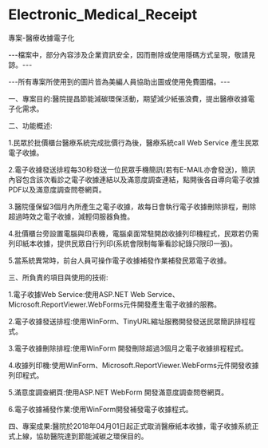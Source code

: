 # Electronic_Medical_Receipt
專案-醫療收據電子化

---檔案中，部分內容涉及企業資訊安全，因而刪除或使用隱碼方式呈現，敬請見諒。---

---所有專案所使用到的圖片皆為美編人員協助出圖或使用免費圖檔。---

一、專案目的:醫院提昌節能減碳環保活動，期望減少紙張浪費，提出醫療收據電子化需求。

二、功能概述:

1.民眾於批價櫃台醫療系統完成批價行為後，醫療系統call Web Service 產生民眾電子收據。

2.電子收據發送排程每30秒發送一位民眾手機簡訊(若有E-MAIL亦會發送)，簡訊內容包含該次看診之電子收據連結以及滿意度調查連結，點開後各自導向電子收據PDF以及滿意度調查問卷網頁。

3.醫院僅保留3個月內所產生之電子收據，故每日會執行電子收據刪除排程，刪除超過時效之電子收據，減輕伺服器負擔。

4.批價櫃台旁設置電腦與印表機，電腦桌面常駐開啟收據列印機程式，民眾若仍需列印紙本收據，提供民眾自行列印(系統會限制每筆看診紀錄只限印一張)。

5.當系統異常時，前台人員可操作電子收據補發作業補發民眾電子收據。

三、所負責的項目與使用的技術:

1.電子收據Web Service:使用ASP.NET Web Service、Microsoft.ReportViewer.WebForms元件開發產生電子收據的服務。

2.電子收據發送排程:使用WinForm、TinyURL縮址服務開發發送民眾簡訊排程程式。

3.電子收據刪除排程:使用WinForm 開發刪除超過3個月之電子收據排程程式。

4.收據列印機:使用WinForm、Microsoft.ReportViewer.WebForms元件開發收據列印程式。

5.滿意度調查網頁:使用ASP.NET WebForm 開發滿意度調查問卷網頁。

6.電子收據補發作業:使用WinForm開發補發電子收據程式。

四、專案成果:醫院於2018年04月01日起正式取消醫療紙本收據，電子收據系統正式上線，協助醫院達到節能減碳之環保目的。

